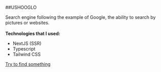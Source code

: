 ##USHOOGLO

Search engine following the example of Google, the ability to search by pictures or websites.
</br>
</br>
**Technologies that I used:**
- NextJS (SSR)  
- Typescript
- Tailwind CSS

<a href='https://ushooglo.vercel.app/' target='_blank'>Try to find something</a>
